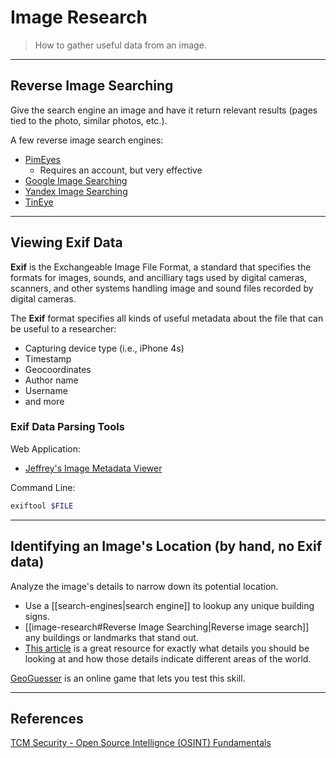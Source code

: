 # Image Research

> How to gather useful data from an image.

---

## Reverse Image Searching

Give the search engine an image and have it return relevant results (pages tied to the photo, similar photos, etc.).

A few reverse image search engines:

- [PimEyes](https://pimeyes.com/en)
	- Requires an account, but very effective
- [Google Image Searching](https://images.google.com/?gws_rd=ssl)
- [Yandex Image Searching](https://yandex.com/images/)
- [TinEye](https://tineye.com/)

---

## Viewing Exif Data

**Exif** is the Exchangeable Image File Format, a standard that specifies the formats for images, sounds, and ancilliary tags used by digital cameras, scanners, and other systems handling image and sound files recorded by digital cameras.

The **Exif** format specifies all kinds of useful metadata about the file that can be useful to a researcher:

- Capturing device type (i.e., iPhone 4s)
- Timestamp
- Geocoordinates
- Author name
- Username
- and more

### Exif Data Parsing Tools

Web Application:

- [Jeffrey's Image Metadata Viewer](http://exif.regex.info/exif.cgi)

Command Line:

```bash
exiftool $FILE
```

---

## Identifying an Image's Location (by hand, no Exif data)

Analyze the image's details to narrow down its potential location.

- Use a [[search-engines|search engine]] to lookup any unique building signs.
- [[image-research#Reverse Image Searching|Reverse image search]] any buildings or landmarks that stand out.
- [This article](https://somerandomstuff1.wordpress.com/2019/02/08/geoguessr-the-top-tips-tricks-and-techniques/) is a great resource for exactly what details you should be looking at and how those details indicate different areas of the world.

[GeoGuesser](https://www.geoguessr.com/) is an online game that lets you test this skill.

---

## References

[TCM Security - Open Source Intellignce (OSINT) Fundamentals](https://academy.tcm-sec.com/p/osint-fundamentals)
